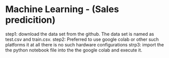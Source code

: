 #  Machine Learning - (Sales predicition)

step1: download the data set from the github. The data set is named as test.csv and train.csv.
step2: Preferred to use google colab or other such platforms it at all there is no such hardware configurations
strp3: import the the python notebook file into the the google colab and execute it.
